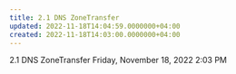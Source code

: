 ```yaml
---
title: 2.1 DNS ZoneTransfer
updated: 2022-11-18T14:04:59.0000000+04:00
created: 2022-11-18T14:03:00.0000000+04:00
---
```


2.1 DNS ZoneTransfer
Friday, November 18, 2022
2:03 PM
